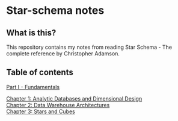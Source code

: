 # Star-schema notes

## What is this?
This repository contains my notes from reading Star Schema - The complete reference by Christopher Adamson.

## Table of contents

[Part I - Fundamentals](https://github.com/STEFANOVIVAS/star-schema-notes/tree/main/Part%20I%20-%20Fundamentals)

  [Chapter 1: Analytic Databases and Dimensional Design](https://github.com/STEFANOVIVAS/star-schema-notes/blob/main/Part%20I%20-%20Fundamentals/Chapter%201%20-%20Analytic%20Databases%20and%20Dimensional%20Design.md)   
  [Chapter 2: Data Warehouse Architectures](https://github.com/STEFANOVIVAS/star-schema-notes/blob/main/Part%20I%20-%20Fundamentals/Chapter%202%20-%20Data%20Warehouse%20Architectures.md)  
  [Chapter 3: Stars and Cubes](https://github.com/STEFANOVIVAS/star-schema-notes/blob/main/Part%20I%20-%20Fundamentals/Chapter%203%20-%20Stars%20and%20cubes.md)  
  
